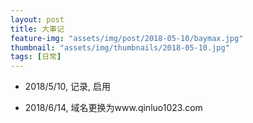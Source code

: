 ```yaml
---
layout: post
title: 大事记
feature-img: "assets/img/post/2018-05-10/baymax.jpg"
thumbnail: "assets/img/thumbnails/2018-05-10.jpg"
tags: [日常]
---
```


* 2018/5/10, 记录, 启用 

* 2018/6/14, 域名更换为www.qinluo1023.com